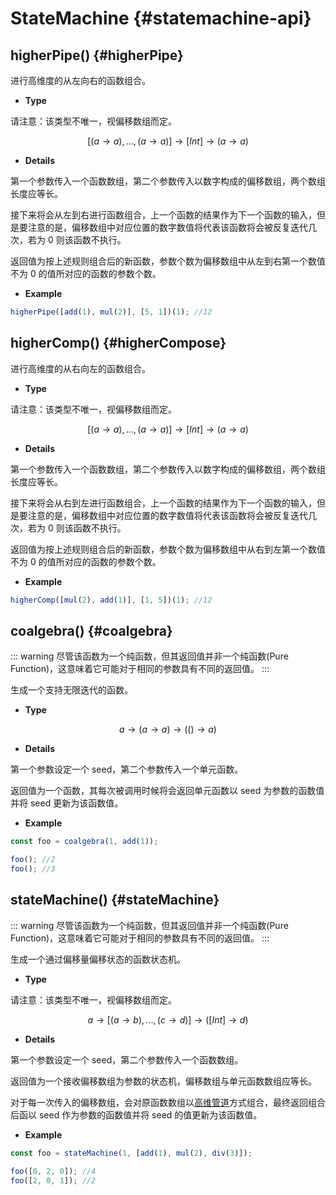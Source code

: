 # StateMachine {#statemachine-api}

## higherPipe() {#higherPipe}

进行高维度的从左向右的函数组合。

-   **Type**

请注意：该类型不唯一，视偏移数组而定。

$$[(a \rightarrow a),...,(a \rightarrow a)]\rightarrow [Int]\rightarrow (a\rightarrow a)$$

-   **Details**

第一个参数传入一个函数数组，第二个参数传入以数字构成的偏移数组，两个数组长度应等长。

接下来将会从左到右进行函数组合，上一个函数的结果作为下一个函数的输入，但是要注意的是，偏移数组中对应位置的数字数值将代表该函数将会被反复迭代几次，若为 0 则该函数不执行。

返回值为按上述规则组合后的新函数，参数个数为偏移数组中从左到右第一个数值不为 0 的值所对应的函数的参数个数。

-   **Example**

```js
higherPipe([add(1), mul(2)], [5, 1])(1); //12
```

## higherComp() {#higherCompose}

进行高维度的从右向左的函数组合。

-   **Type**

请注意：该类型不唯一，视偏移数组而定。

$$[(a \rightarrow a),...,(a \rightarrow a)]\rightarrow [Int]\rightarrow (a\rightarrow a)$$

-   **Details**

第一个参数传入一个函数数组，第二个参数传入以数字构成的偏移数组，两个数组长度应等长。

接下来将会从右到左进行函数组合，上一个函数的结果作为下一个函数的输入，但是要注意的是，偏移数组中对应位置的数字数值将代表该函数将会被反复迭代几次，若为 0 则该函数不执行。

返回值为按上述规则组合后的新函数，参数个数为偏移数组中从右到左第一个数值不为 0 的值所对应的函数的参数个数。

-   **Example**

```js
higherComp([mul(2), add(1)], [1, 5])(1); //12
```

## coalgebra() {#coalgebra}

::: warning
尽管该函数为一个纯函数，但其返回值并非一个纯函数(Pure Function)，这意味着它可能对于相同的参数具有不同的返回值。
:::

生成一个支持无限迭代的函数。

-   **Type**

$$a\rightarrow (a\rightarrow a)\rightarrow (()\rightarrow a)$$

-   **Details**

第一个参数设定一个 seed，第二个参数传入一个单元函数。

返回值为一个函数，其每次被调用时候将会返回单元函数以 seed 为参数的函数值并将 seed 更新为该函数值。

-   **Example**

```js
const foo = coalgebra(1, add(1));

foo(); //2
foo(); //3
```

## stateMachine() {#stateMachine}

::: warning
尽管该函数为一个纯函数，但其返回值并非一个纯函数(Pure Function)，这意味着它可能对于相同的参数具有不同的返回值。
:::

生成一个通过偏移量偏移状态的函数状态机。

-   **Type**

请注意：该类型不唯一，视偏移数组而定。

$$a\rightarrow [(a\rightarrow b),...,(c\rightarrow d)]\rightarrow ([Int]\rightarrow d)$$

-   **Details**

第一个参数设定一个 seed，第二个参数传入一个函数数组。

返回值为一个接收偏移数组为参数的状态机，偏移数组与单元函数数组应等长。

对于每一次传入的偏移数组，会对原函数数组以[高维管道](#higherPipe)方式组合，最终返回组合后函以 seed 作为参数的函数值并将 seed 的值更新为该函数值。

-   **Example**

```js
const foo = stateMachine(1, [add(1), mul(2), div(3)]);

foo([0, 2, 0]); //4
foo([2, 0, 1]); //2
```

